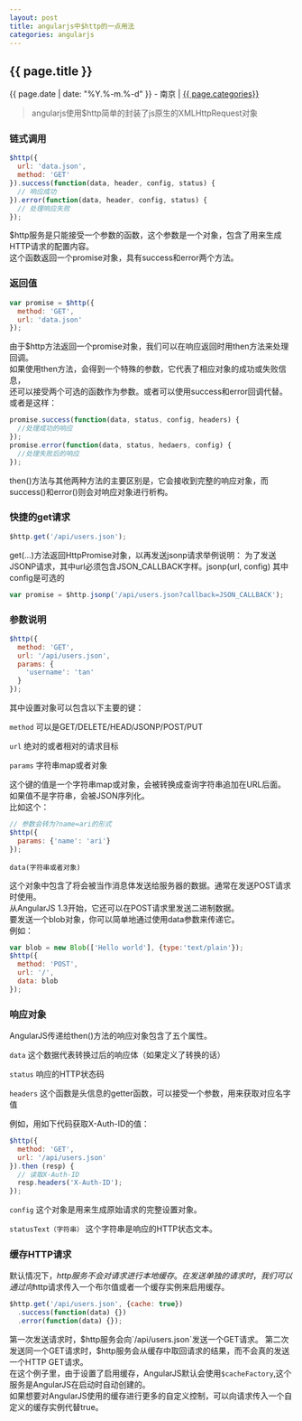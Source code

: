 ```yaml
---
layout: post
title: angularjs中$http的一点用法
categories: angularjs
---
```


## {{ page.title }}

{{ page.date | date: "%Y.%-m.%-d" }} - 南京 | <a href="/archive#{{ page.categories }}">{{ page.categories}}</a>

> angularjs使用$http简单的封装了js原生的XMLHttpRequest对象

### 链式调用
```javascript
$http({
  url: 'data.json',
  method: 'GET'
}).success(function(data, header, config, status) {
  // 响应成功    
}).error(function(data, header, config, status) {
  // 处理响应失败
});
```
$http服务是只能接受一个参数的函数，这个参数是一个对象，包含了用来生成HTTP请求的配置内容。  
这个函数返回一个promise对象，具有success和error两个方法。
### 返回值
```javascript
var promise = $http({
  method: 'GET',
  url: 'data.json'
});
```
由于$http方法返回一个promise对象，我们可以在响应返回时用then方法来处理回调。  
如果使用then方法，会得到一个特殊的参数，它代表了相应对象的成功或失败信息，  
还可以接受两个可选的函数作为参数。或者可以使用success和error回调代替。  
或者是这样：

```javascript
promise.success(function(data, status, config, headers) {
  //处理成功的响应
});
promise.error(function(data, status, hedaers, config) {
  //处理失败后的响应
});
```
then()方法与其他两种方法的主要区别是，它会接收到完整的响应对象，而success()和error()则会对响应对象进行析构。
### 快捷的get请求
```javascript
$http.get('/api/users.json');
```
get(...)方法返回HttpPromise对象，以再发送jsonp请求举例说明： 为了发送JSONP请求，其中url必须包含JSON_CALLBACK字样。jsonp(url, config) 其中config是可选的

```javascript
var promise = $http.jsonp('/api/users.json?callback=JSON_CALLBACK');
```
### 参数说明
```javascript
$http({
  method: 'GET',
  url: '/api/users.json',
  params: {
    'username': 'tan'
  }
});
```
其中设置对象可以包含以下主要的键：

`method` 可以是GET/DELETE/HEAD/JSONP/POST/PUT

`url` 绝对的或者相对的请求目标

`params` 字符串map或者对象

这个键的值是一个字符串map或对象，会被转换成查询字符串追加在URL后面。如果值不是字符串，会被JSON序列化。  
 比如这个：

```javascript
// 参数会转为?name=ari的形式
$http({
  params: {'name': 'ari'}
});
```
`data(字符串或者对象)`

 这个对象中包含了将会被当作消息体发送给服务器的数据。通常在发送POST请求时使用。  
 从AngularJS 1.3开始，它还可以在POST请求里发送二进制数据。  
 要发送一个blob对象，你可以简单地通过使用data参数来传递它。  
 例如：

```javascript
var blob = new Blob(['Hello world'], {type:'text/plain'});
$http({
  method: 'POST',
  url: '/',
  data: blob
});
```
### 响应对象
AngularJS传递给then()方法的响应对象包含了五个属性。

`data` 这个数据代表转换过后的响应体（如果定义了转换的话）

`status` 响应的HTTP状态码

`headers` 这个函数是头信息的getter函数，可以接受一个参数，用来获取对应名字值

例如，用如下代码获取X-Auth-ID的值：

```javascript
$http({
  method: 'GET',
  url: '/api/users.json'
}).then (resp) {
  // 读取X-Auth-ID
  resp.headers('X-Auth-ID');
});
```
`config` 这个对象是用来生成原始请求的完整设置对象。

`statusText（字符串）` 这个字符串是响应的HTTP状态文本。
### 缓存HTTP请求
 默认情况下，$http服务不会对请求进行本地缓存。  
 在发送单独的请求时，我们可以通过向$http请求传入一个布尔值或者一个缓存实例来启用缓存。

```javascript
$http.get('/api/users.json', {cache: true})
  .success(function(data) {})
  .error(function(data) {});
```
第一次发送请求时，$http服务会向`/api/users.json`发送一个GET请求。  
第二次发送同一个GET请求时，$http服务会从缓存中取回请求的结果，而不会真的发送一个HTTP GET请求。  
在这个例子里，由于设置了启用缓存，AngularJS默认会使用`$cacheFactory`,这个服务是AngularJS在启动时自动创建的。  
如果想要对AngularJS使用的缓存进行更多的自定义控制，可以向请求传入一个自定义的缓存实例代替true。